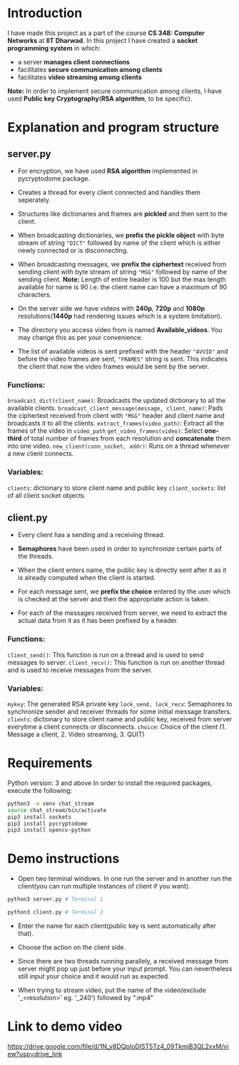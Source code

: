 # Introduction
I have made this project as a part of the course **CS 348: Computer Networks** at **IIT Dharwad**.
In this project I have created a **socket programming system** in which:
- a server **manages client connections**
- facilitates **secure communication among clients**
- facilitates **video streaming among clients**

**Note:** In order to implement secure communication among clients, I have used **Public key Cryptography**(**RSA algorithm**, to be specific).

# Explanation and program structure
## server.py
- For encryption, we have used **RSA algorithm** implemented in pycryptodome package.

- Creates a thread for every client connected and handles them seperately.

- Structures like dictionaries and frames are **pickled** and then sent to the client.

- When broadcasting dictionaries, we **prefix the pickle object** with byte stream of string `"DICT"` followed by 
name of the client which is either newly connected or is disconnecting.

- When broadcasting messages, we **prefix the ciphertext** received from sending client with byte stream of string `"MSG"` followed by name of the sending client.
**Note:** Length of entire header is 100 but the max length available for name is 90 i.e. the client name can have a maximum of 90 characters.

- On the server side we have videos with **240p**, **720p** and **1080p** resolutions(**1440p** had rendering issues which is a system limitation).

- The directory you access video from is named **Available_videos**. You may change this as per your convenience.

- The list of available videos is sent prefixed with the header `"AVVID"` and before the video frames are sent, `"FRAMES"` string is sent.
This indicates the client that now the video frames would be sent by the server.

### Functions:
`broadcast_dict(client_name)`: Broadcasts the updated dictionary to all the available clients.
`broadcast_client_message(message, client_name)`: Pads the ciphertext received from client with `"MSG"` header and client name and broadcasts it to all the clients.
`extract_frames(video_path)`: Extract all the frames of the video in `video_path`
`get_video_frames(video)`: Select **one-third** of total number of frames from each resolution and **concatenate** them into one video.
`new_client(conn_socket, addr)`: Runs on a thread whenever a new client connects.

### Variables:
`clients`: dictionary to store client name and public key
`client_sockets`: list of all client socket objects

## client.py
- Every client has a sending and a receiving thread.

- **Semaphores** have been used in order to synchronize certain parts of the threads.

- When the client enters name, the public key is directly sent after it as it is already computed when the client is started.

- For each message sent, we **prefix the choice** entered by the user which is checked at the server and then the appropriate action is taken.

- For each of the messages received from server, we need to extract the actual data from it as it has been prefixed by a header.

### Functions:
`client_send()`: This function is run on a thread and is used to send messages to server.
`client_recv()`: This function is run on another thread and is used to receive messages from the server.	

### Variables:
`mykey`: The generated RSA private key
`lock_send, lock_recv`: Semaphores to synchronize sender and receiver threads for some initial message transfers.
`clients`: dictionary to store client name and public key, received from server everytime a client connects or disconnects.
`choice`: Choice of the client (1. Message a client, 2. Video streaming, 3. QUIT)

# Requirements
Python version: 3 and above
In order to install the required packages, execute the following:
```bash
python3 -m venv chat_stream
source chat_stream/bin/activate
pip3 install sockets
pip3 install pycryptodome
pip3 install opencv-python
```

# Demo instructions
- Open two terminal windows. In one run the server and in another run the client(you can run multiple instances of client if you want).
```bash
python3 server.py # Terminal 1
```
```bash
python3 client.py # Terminal 2
```

- Enter the name for each client(public key is sent automatically after that).

- Choose the action on the client side.

- Since there are two threads running parallely, a received message from server might pop up just before your input prompt.
You can nevertheless still input your choice and it would run as expected.

- When trying to stream video, put the name of the video(exclude '_\<resolution\>' eg. '_240') followed by ".mp4"

# Link to demo video
https://drive.google.com/file/d/1N_v8DQpIoDlST5Tz4_09TkmjB3QL2xxM/view?usp=drive_link
